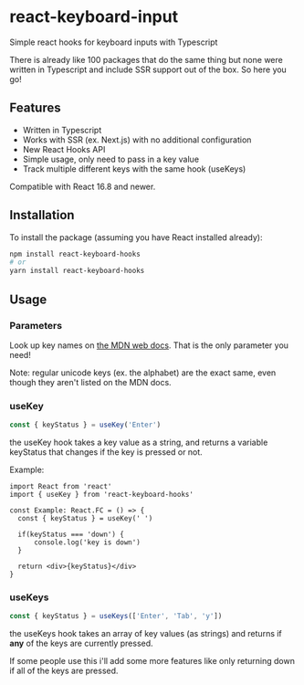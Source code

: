 # react-keyboard-input

Simple react hooks for keyboard inputs with Typescript

There is already like 100 packages that do the same thing but none were written in Typescript and include SSR support out of the box. So here you go!

## Features

- Written in Typescript
- Works with SSR (ex. Next.js) with no additional configuration
- New React Hooks API
- Simple usage, only need to pass in a key value
- Track multiple different keys with the same hook (useKeys)

Compatible with React 16.8 and newer.

## Installation

To install the package (assuming you have React installed already):

```sh
npm install react-keyboard-hooks
# or
yarn install react-keyboard-hooks
```

## Usage

### Parameters

Look up key names on [the MDN web docs](https://developer.mozilla.org/en-US/docs/Web/API/KeyboardEvent/key/Key_Values). That is the only parameter you need!

Note: regular unicode keys (ex. the alphabet) are the exact same, even though they aren't listed on the MDN docs.

### useKey

```typescript
const { keyStatus } = useKey('Enter')
```

the useKey hook takes a key value as a string, and returns a variable keyStatus that changes if the key is pressed or not.

Example:

```typescriptjsx
import React from 'react'
import { useKey } from 'react-keyboard-hooks'

const Example: React.FC = () => {
  const { keyStatus } = useKey(' ')

  if(keyStatus === 'down') {
      console.log('key is down')
  }

  return <div>{keyStatus}</div>
}
```

### useKeys

```typescript
const { keyStatus } = useKeys(['Enter', 'Tab', 'y'])
```

the useKeys hook takes an array of key values (as strings) and returns if **any** of the keys are currently pressed.

If some people use this i'll add some more features like only returning down if all of the keys are pressed.
